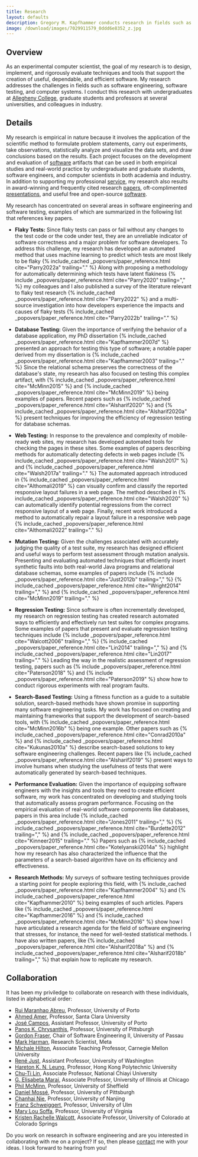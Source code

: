```yaml
---
title: Research
layout: defaults
description: Gregory M. Kapfhammer conducts research in fields such as software engineering and software testing.
image: /download/images/7029911579_0ddd6e8352_z.jpg
---
```


<!-- {% capture page_title %} {{page.title}} {% endcapture %} -->
<!-- {% include _jumbotrons/head_jumbotron.html title=page_title subtitle="implementing innovation in" highlight="software engineering" %} -->

## Overview

As an experimental computer scientist, the goal of my research is to design,
implement, and rigorously evaluate techniques and tools that support the
creation of useful, dependable, and efficient software. My research addresses
the challenges in fields such as software engineering, software testing, and
computer systems. I conduct this research with undergraduates
at [Allegheny College](http://www.allegheny.edu), graduate students and
professors at several universities, and colleagues in industry.

## Details

My research is empirical in nature because it involves the application of the
scientific method to formulate problem statements, carry out experiments, take
observations, statistically analyze and visualize the data sets, and draw
conclusions based on the results. Each project focuses on the development and
evaluation of [software]({{site.baseurl}}software/) artifacts that can be used
in both empirical studies and real-world practice by undergraduate and graduate
students, software engineers, and computer scientists in both academia and
industry. In addition to supporting my professional
[service]({{site.baseurl}}service/), my research also results in award-winning
and frequently cited research [papers]({{site.baseurl}}research/papers/),
oft-complimented [presentations]({{site.baseurl}}research/presentations/), and
useful free and open-source [software]({{site.baseurl}}software/).

My research has concentrated on several areas in software engineering and
software testing, examples of which are summarized in the following list that
references key papers.

<ul>

<li>

<div id="FlakyTests">

<b>Flaky Tests:</b> Since flaky tests can pass or fail without any changes to
the test code or the code under test, they are an unreliable indicator of
software correctness and a major problem for software developers. To address
this challenge, my research has developed an automated method that uses machine
learning to predict which tests are most likely to be flaky {% include_cached
_popovers/paper_reference.html cite="Parry2022a" trailing="." %} Along with
proposing a methodology for automatically determining which tests have latent
flakiness {% include _popovers/paper_reference.html cite="Parry2020"
trailing="," %} my colleagues and I also published a survey of the literature
relevant to flaky test research {% include_cached _popovers/paper_reference.html
cite="Parry2022" %} and a multi-source investigation into how developers
experience the impacts and causes of flaky tests {% include_cached
_popovers/paper_reference.html cite="Parry2022b" trailing="." %}

</div>

</li>

<p></p>

<li>

<div id="DatabaseTesting">

<b>Database Testing:</b> Given the importance of verifying the behavior of a
database application, my PhD dissertation {% include_cached
_popovers/paper_reference.html cite="Kapfhammer2007d" %} presented an approach
for testing this type of software; a notable paper derived from my dissertation
is {% include_cached _popovers/paper_reference.html cite="Kapfhammer2003"
trailing="." %} Since the relational schema preserves the correctness of the
database's state, my research has also focused on testing this complex artifact,
with {% include_cached _popovers/paper_reference.html cite="McMinn2015" %} and
{% include_cached _popovers/paper_reference.html cite="McMinn2019" %} being
examples of papers. Recent papers such as {% include_cached
_popovers/paper_reference.html cite="Alsharif2020" %} and {% include_cached
_popovers/paper_reference.html cite="Alsharif2020a" %} present techniques for
improving the efficiency of regression testing for database schemas.

</div>

</li>

<p></p>

<li>

<div id="WebTesting">

<b>Web Testing:</b> In response to the prevalence and complexity of mobile-ready
web sites, my research has developed automated tools for checking the pages in
these sites. Some examples of papers describing methods for automatically
detecting defects in web pages include {% include_cached
_popovers/paper_reference.html cite="Walsh2017" %} and {% include_cached
_popovers/paper_reference.html cite="Walsh2017a" trailing="." %} The automated
approach introduced in {% include_cached _popovers/paper_reference.html
cite="Althomali2019" %} can visually confirm and classify the reported
responsive layout failures in a web page. The method described in {%
include_cached _popovers/paper_reference.html cite="Walsh2020" %} can
automatically identify potential regressions from the correct responsive layout
of a web page. Finally, recent work introduced a method to automatically repair
a layout failure in a responsive web page {% include_cached
_popovers/paper_reference.html cite="Althomali2022" trailing="." %}

</div>

</li>

<p></p>

<li>

<b>Mutation Testing:</b> Given the challenges associated with accurately judging
the quality of a test suite, my research has designed efficient and useful ways
to perform test assessment through mutation analysis. Presenting and evaluating
automated techniques that efficiently insert synthetic faults into both
real-world Java programs and relational database schemas, some examples of
papers include {% include _popovers/paper_reference.html cite="Just2012b"
trailing="," %} {% include_cached _popovers/paper_reference.html
cite="Wright2014" trailing="," %} and {% include_cached
_popovers/paper_reference.html cite="McMinn2019" trailing="." %}

</li>

<p></p>

<li>

<b>Regression Testing:</b> Since software is often incrementally developed, my
research on regression testing has created research automated ways to
efficiently and effectively run test suites for complex programs. Some examples
of papers that present and evaluate regression testing techniques include {%
include _popovers/paper_reference.html cite="Walcott2006" trailing="," %} {%
include_cached _popovers/paper_reference.html cite="Lin2014" trailing="," %} and
{% include_cached _popovers/paper_reference.html cite="Lin2017" trailing="." %}
Leading the way in the realistic assessment of regression testing, papers such
as {% include _popovers/paper_reference.html cite="Paterson2018" %} and {%
include _popovers/paper_reference.html cite="Paterson2019" %} show how to
conduct rigorous experiments with real program faults.

</li>

<p></p>

<li>

<b>Search-Based Testing:</b> Using a fitness function as a guide to a suitable
solution, search-based methods have shown promise in supporting many software
engineering tasks. My work has focused on creating and maintaining frameworks
that support the development of search-based tools, with {% include_cached
_popovers/paper_reference.html cite="McMinn2016b" %} being one example. Other
papers such as {% include_cached _popovers/paper_reference.html
cite="Conrad2010a" %} and {% include_cached _popovers/paper_reference.html
cite="Kukunas2010a" %} describe search-based solutions to key software
engineering challenges. Recent papers like {% include_cached
_popovers/paper_reference.html cite="Alsharif2019" %} present ways to involve
humans when studying the usefulness of tests that were automatically generated
by search-based techniques.

</li>

<p></p>

<li>

<b>Performance Evaluation:</b> Given the importance of equipping software
engineers with the insights and tools they need to create efficient software, my
work has concentrated on developing and studying tools that automatically assess
program performance. Focusing on the empirical evaluation of real-world software
components like databases, papers in this area include {% include_cached
_popovers/paper_reference.html cite="Jones2011" trailing="," %} {%
include_cached _popovers/paper_reference.html cite="Burdette2012" trailing=","
%} and {% include_cached _popovers/paper_reference.html cite="Kinneer2015"
trailing="." %} Papers such as {% include_cached _popovers/paper_reference.html
cite="Kotelyanskii2014a" %} highlight how my research has also characterized the
influence that the parameters of a search-based algorithm have on its efficiency
and effectiveness.

</li>

<p></p>

<li>

<b>Research Methods:</b> My surveys of software testing techniques provide a
starting point for people exploring this field, with {% include_cached
_popovers/paper_reference.html cite="Kapfhammer2004" %} and {% include_cached
_popovers/paper_reference.html cite="Kapfhammer2010" %} being examples of such
articles. Papers like {% include_cached _popovers/paper_reference.html
cite="Kapfhammer2016" %} and {% include_cached _popovers/paper_reference.html
cite="McMinn2016" %} show how I have articulated a research agenda for the field
of software engineering that stresses, for instance, the need for well-tested
statistical methods. I have also written papers, like {% include_cached
_popovers/paper_reference.html cite="Alsharif2018a" %} and {% include_cached
_popovers/paper_reference.html cite="Alsharif2018b" trailing="," %} that explain
how to replicate my research.

</li>

<p></p>

</ul>

## Collaboration

It has been my priviledge to collaborate on research with these individuals, listed
in alphabetical order:

- [Rui Maranhao Abreu](https://ruimaranhao.com/), Professor, University of Porto
- [Ahmed Amer](https://users.soe.ucsc.edu/~amer4/SSRC-Amer/Home.html), Professor, Santa Clara University
- [José Campos](https://jose.github.io/), Assistant Professor, University of Porto
- [Panos K. Chrysanthis](https://panos.cs.pitt.edu/), Professor, University of Pittsburgh
- [Gordon Fraser](https://www.fim.uni-passau.de/en/chair-for-software-engineering-ii/), Chair of Software Engineering
II, University of Passau
- [Mark Harman](https://research.facebook.com/people/harman-mark/), Research Scientist, Meta
- [Michale Hilton](https://www.cs.cmu.edu/~mhilton/), Associate Teaching Professor, Carnegie Mellon University
- [René Just](https://homes.cs.washington.edu/~rjust/), Assistant Professor, University of Washington
- [Hareton K. N. Leung](https://dblp.org/pid/l/HaretonKNLeung.html), Professor, Hong Kong Polytechnic University
- [Chu-Ti Lin](http://web.ncyu.edu.tw/~chutilin/), Associate Professor, National Chiayi University
- [G. Elisabeta Marai](https://www.evl.uic.edu/marai/), Associate Professor, University of Illinois at Chicago
- [Phil McMinn](https://mcminn.io/), Professor, University of Sheffield
- [Daniel Mossé](https://www.sci.pitt.edu/people/daniel-mosse), Professor, University of Pittsburgh
- [Chanhai Nie](https://gist.nju.edu.cn/~changhai/), Professor, University of Nanjing
- [Franz Schweiggert](https://www.mathematik.uni-ulm.de/sai/swg/), Professor, University of Ulm
- [Mary Lou Soffa](https://www.cs.virginia.edu/~soffa/index.html%3Fp=6.html), Professor, University of Virginia
- [Kristen Rachelle Walcott](http://cs.uccs.edu/~kjustice/), Associate Professor, University of Colorado at Colorado Springs

Do you work on research in software engineering and are you interested in
collaborating with me on a project? If so, then please
[contact]({{site.baseurl}}contact/) me with your ideas. I look forward to
hearing from you!
